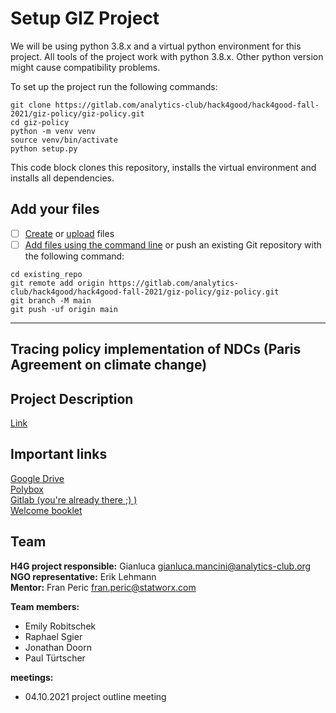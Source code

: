 # Setup GIZ Project

We will be using python 3.8.x and a virtual python environment for this project.
All tools of the project work with python 3.8.x. Other python version might cause compatibility problems.

To set up the project run the following commands:
```
git clone https://gitlab.com/analytics-club/hack4good/hack4good-fall-2021/giz-policy/giz-policy.git
cd giz-policy
python -m venv venv
source venv/bin/activate
python setup.py
```
This code block clones this repository, installs the virtual environment and installs all dependencies.

## Add your files

- [ ] [Create](https://gitlab.com/-/experiment/new_project_readme_content:c8025276be15008bbf49a9722415d683?https://docs.gitlab.com/ee/user/project/repository/web_editor.html#create-a-file) or [upload](https://gitlab.com/-/experiment/new_project_readme_content:c8025276be15008bbf49a9722415d683?https://docs.gitlab.com/ee/user/project/repository/web_editor.html#upload-a-file) files
- [ ] [Add files using the command line](https://gitlab.com/-/experiment/new_project_readme_content:c8025276be15008bbf49a9722415d683?https://docs.gitlab.com/ee/gitlab-basics/add-file.html#add-a-file-using-the-command-line) or push an existing Git repository with the following command:

```
cd existing_repo
git remote add origin https://gitlab.com/analytics-club/hack4good/hack4good-fall-2021/giz-policy/giz-policy.git
git branch -M main
git push -uf origin main
```


***

## Tracing policy implementation of NDCs (Paris Agreement on climate change)


## Project Description
[Link](https://docs.google.com/document/d/1TQnZ45oP10e3H9UsYSj_V2Pc01tcDRCa)  


## Important links
[Google Drive](https://drive.google.com/drive/u/3/folders/10Yh1W-qwxJoWgeznRIGU5LQ7GQbf2ldK)  
[Polybox](https://polybox.ethz.ch/index.php/f/2556775543)  
[Gitlab (you're already there ;) )](https://gitlab.com/analytics-club/hack4good/hack4good-fall-2021/giz-policy)  
[Welcome booklet](https://drive.google.com/file/d/1NZ00G48gG8IADXyNZE4_LfaIMTBI__jx/view?usp=sharing)  

## Team

**H4G project responsible:** Gianluca gianluca.mancini@analytics-club.org  
**NGO representative:** Erik Lehmann  
**Mentor:** Fran Peric fran.peric@statworx.com  
  
**Team members:**
- Emily Robitschek
- Raphael Sgier
- Jonathan Doorn
- Paul Türtscher

**meetings:**
- 04.10.2021 project outline meeting 

